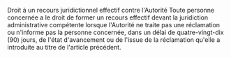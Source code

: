 Droit à un recours juridictionnel effectif contre l'Autorité
Toute personne concernée a le droit de former un recours effectif devant la juridiction administrative compétente lorsque l'Autorité ne traite pas une réclamation ou n'informe pas la personne concernée, dans un délai de quatre-vingt-dix (90) jours, de l'état d'avancement ou de l'issue de la réclamation qu'elle a introduite au titre de l'article précédent.